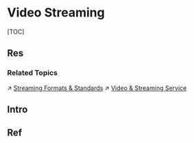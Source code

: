 # Video Streaming

[TOC]



## Res
### Related Topics
↗ [Streaming Formats & Standards](../../../🦄%20Algorithm%20&%20Data%20Structure/Data%20Compression%20Technologies/Codec%20&%20Media%20Formats%20&%20Standards/Streaming%20Formats%20&%20Standards/Streaming%20Formats%20&%20Standards.md)
↗ [Video & Streaming Service](../../../../Software%20Engineering/Computer%20Media%20Programming/Video%20&%20Streaming%20Service/Video%20&%20Streaming%20Service.md)



## Intro


## Ref

